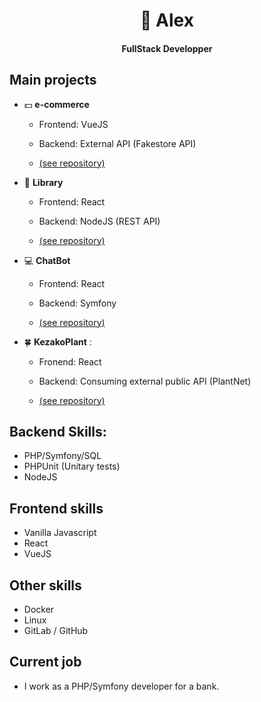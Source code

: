 <h1 align="center">👋 Alex</h1>
<h4 align="center">FullStack Developper</h4>

## Main projects

- :dollar: **e-commerce** 

  - Frontend: VueJS
  
  - Backend: External API (Fakestore API)

  - [(see repository)](https://github.com/AlexARNcode/e-commerce)

- :book: **Library** 

  - Frontend: React

  - Backend: NodeJS (REST API) 

  - [(see repository)](https://github.com/AlexARNcode/library)

- :computer: **ChatBot** 
  
  - Frontend: React
  
  - Backend: Symfony

  - [(see repository)](https://github.com/AlexARNcode/ChatBot)

- 🍀 **KezakoPlant** : 
  - Fronend: React
  
  - Backend: Consuming external public API (PlantNet)

  - [(see repository)](https://github.com/AlexARNcode/kezako-plant-react)

## Backend Skills:
- PHP/Symfony/SQL
- PHPUnit (Unitary tests)
- NodeJS

## Frontend skills 
- Vanilla Javascript
- React
- VueJS

## Other skills
- Docker
- Linux
- GitLab / GitHub

## Current job
- I work as a PHP/Symfony developer for a bank.

